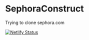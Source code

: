 # SephoraConstruct
Trying to clone sephora.com

[![Netlify Status](https://api.netlify.com/api/v1/badges/fbde1240-23fc-43cb-bccc-4fa98876057f/deploy-status)](https://app.netlify.com/sites/sephoraclone/deploys)
